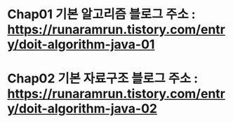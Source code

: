 # Chap01 기본 알고리즘 블로그 주소 : https://runaramrun.tistory.com/entry/doit-algorithm-java-01

# Chap02 기본 자료구조 블로그 주소 : https://runaramrun.tistory.com/entry/doit-algorithm-java-02
